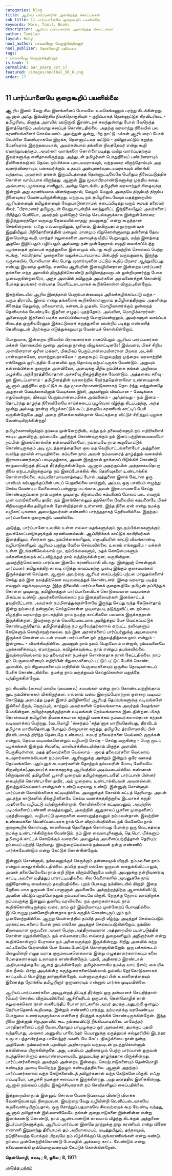 ```yaml
---
categories: blog
title: ஆரியப் பார்ப்பனரின் அளவிறந்த கொட்டங்கள்
sub_title: 11 ﻿பார்ப்பானையே குறைகூறிப் பயனில்லை
keywords: More, Tamil, Books
description: ஆரியப் பார்ப்பனரின் அளவிறந்த கொட்டங்கள்
author: Tamilan
layout: Ruby
nool_author: பாவலரேறு பெருஞ்சித்திரனார்
nool_publiser: தென்மொழி பதிப்பகம்
tags: 
- பாவலரேறு பெருஞ்சித்திரனார்
is_book: 1
permalink: aar_paarp_kot_17
featured: /images/noolkal_96_6.png
order: 17
---
```



## 11 ﻿பார்ப்பானையே குறைகூறிப் பயனில்லை

**ஆ** ரிய இனம் வேறு சில இனங்களைப் போலவே உலகெங்கணும் பரந்து கிடக்கின்றது. ஆனால் அஃது இவ்விந்திய நிலத்தொகுதியுள் - குறிப்பாகத் தென்னாட்டுத் திரவிடரிடை - தமிழரிடை மிகுந்த அளவில் ஊடுருவி இரண்டறக் கலந்துள்ளது போல் வேறெந்த இனத்தொடும் அவ்வாறு கலப்புக் கொண்டதில்லை. அதற்கு வரலாற்று நிலையில் பல கரணியங்களைச் சொல்லலாம். அவற்றுள் ஒன்று, பிற நாட்டு மக்கள் ஆரியரைப் போல் வெள்ளை மேனியராகவே இருக்க, தென்னாட்டவர் மட்டும் - தமிழர்மட்டும் கறுத்த மேனியராய் இருந்தமையால், அவர்கள்பால் தங்களை நிலத்தேவர் என்று கூறி ஏமாற்றுவதற்கும், அவர்கள் வளங்களை கொள்ளையடித்து வயிறு வளர்ப்பதற்கும் இவர்களுக்கு எளிதாகவிருந்தது. அத்துடன் தமிழர்கள் பொதுநிலைப் பண்பினராயும் தீவினைக்கஞ்சும் தெய்வ நம்பிக்கை யுடையவராகவும், வந்தவரை விருந்தோம்பும் அற வுணர்வினராயும், பகைவர்க்கும். உதவும் அன்புணர்வுடையவராகவும் விளங்கி வந்தமை, அவர்கள் தங்கள் இருப்பிடத்தைத் தென்னாட்டிலேயே பெரிதும் நிலைப்படுத்திக் கொள்ள வாய்ப்பாக விருந்தது. ஆனால் இது மூவாயிரமாண்டுகளுக்கு முந்திய கதை. அவ்வளவு பழங்கதை எனினும், அன்று தொடங்கிய தமிழரின் வரலாற்றுச் சிதைவுக்கு இன்றும் அது கரணியமாக விளங்குவதால், மேலும் மேலும் அதையே திரும்பத் திரும்ப நினைவுகூர வேண்டியிருக்கின்றது. மற்றபடி நம் தமிழரிடையேயும் மதத்துறையில் ஆரியத்தையும் தமிழத்தையும் வேறுபாடுணராமல் கடைப்பிடித்து வரும் சமயத் தலைவர் சிலர், “பிராமணர் தமிழருடன் வேறுபாடின்றிக் கலந்துவிட்ட இந்நிலையிலும் அவர்களைப் பிரித்துப் பேசியோ, அவர்தம் முன்னோர் செய்த செயல்களுக்காக இன்றுள்ளோரை இழித்துரைத்தோ வருவது தேவையில்லாதது; தவறானது” என்று கூறத்தான் செய்கின்றனர். எஃது எவ்வாறாயினும், ஓரினம், இவ்விருபதாம் நூற்றாண்டின் இறுதியிலும் பிறிதோரினத்தின் மனமும் மானமும் வீறுகொள்ளுமாறு தன்னைத் தேவ இனமென்று கூறி, மாந்தச் சலுகைகளை அளவுக்கு மீறிப் பெறுவதும், மற்ற இனத்தை அறவே இழிப்பதும் பழிப்பதும் அவ்வாறு தன் முன்னோரால் எழுதி வைக்கப்பெற்ற பழங்கதைக் குப்பைக் கருத்துகளை இன்னமும் விடாது கூறி அவற்றில் சொல்லப் பெற்ற சடங்கு, 'சம்பிரதாய' முறைகளை வலுக்கட்டாயமாகப் பின்பற்றி வருவதுமாக, இருந்து வருகையில், போலியான சில பொது வுணர்வுகளை மட்டும் கூறிப் பிறரை ஆற்றுவிப்பது என்பது இயலாத ஒன்றே. எனவே ஆரியரின் இனவழியினரான இன்றைய பார்ப்பனர் தங்களை எந்த அளவில்
திருத்திக்கொண்டு தமிழினத்தவருடன் ஒன்றியுணர்ந்து போக முன்வருகின்றனரோ, அந்த அளவில் தமிழரும் அவர்களை அரவணைத்துக் கொண்டு போகத் தயங்கார் என்பதை வெளிப்படையாகக் கூறிக்கொள்ள விரும்புகின்றோம்.

இதற்கிடையில் ஆரிய இனத்தால் பெரும்பான்மையும் அலைக்கழிக்கப்பட்டு வந்த - வரும் திராவிட இனம் என்று தங்களைக் கூறிக்கொள்ளுளம் தமிழினத்திற்கும் அதனின்று கிளைத்த தெலுங்கு, மலையாளம், கன்னடம் முதலிய மொழியாளர்க்கும் ஒன்றைத் தெளிவாக்க வேண்டியே இதனை எழுதப் புகுந்தோம். அவ்வின, மொழிக்காரர்கள் அனைவரும் இதனைப் படிக்க வாய்ப்பில்லாமற் போகுமென்றாலும், அவர்களுள் வாய்ப்புக் கிடைத்த ஒருசிலரேனும் இக்கட்டுரைக் கருத்துகளை ஊன்றிப் படித்து எண்ணித் தெளிவதுடன் பிறர்க்கும் எடுத்துக்கறுமாறு வேண்டிக் கொள்கின்றோம்.

பொதுவாக, இன்றைய நிலையில் பிராமணர்கள் எனப்பெறும் ஆரியப் பார்ப்பனர்கள் மக்கள் தொகையில் மூன்று அல்லது நான்கு விழுக்காட்டினரே! இவ்வளவு மிகச் சிறிய அளவினரான ஓரின மக்கள், மிகமிகப் பெரும்பான்மையினரான பிறரை அடக்கி யாள்வதாகவோ, ஏமாற்றுவதாகவோ - குறைகூறப் பெறுவதற்கு முந்தைய வரலாற்றில் எங்கேனும் ஓரிடத்தில் பேரளவில் ஒரு தொய்வு ஏற்பட்டிருக்க வேண்டும். அதுவும் தன்னம்பிக்கை குறைந்த அளவிலோ, அளவுக்கு மீறிய நம்பிக்கை தங்கள் அறிவை மழுக்கிய அந்நேரத்திலோதான் அச்சரிவு நிகழ்ந்திருக்க வேண்டும். அத்தகைய சரிவு - ஒர் இடைப்பள்ளம் - தமிழினத்தின் வரலாற்றில் நேர்ந்ததென்னவோ உண்மைதான். ஆனால் அந்நிலை ஏற்பட்டுக் கடந்த மூவாயிரமாண்டுகளாகத் தொடர்ந்து வந்துள்ளதே அதுதான் வேடிக்கையினும் வேடிக்கை இனி, அதனினும் வியப்பான - வேடிக்கை எதுவென்றால், மிகவும் பெரும்பான்மைமிக்க அவ்வினம் - அஃதாவது - நம் இனம் - தொடர்ந்து தாழ்ந்த நிலையிலேயே சாய்க்கடைப் புழுவென வீழ்ந்து கிடப்பதற்கு, அந்த மூன்று அல்லது நான்கு விழுக்காட்டுக் கூட்டத்தையே கரணியங் காட்டிப் பேசி வருகின்றோமே அது! அதை நினைக்கையில்தான் வெட்கத்தை விட்டுச் சிரித்துப் புழுங்க வேண்டியிருக்கின்றது!

தமிழர்களாயிருக்கும் நம்மை முன்னேற்றிவிட வந்த நம் தலைவர்களும் நம் எதிரிகளைச் சாடிய அளவிற்கு, நம்மையே அரித்துக் கொண்டிருக்கும் நம் இனப் பற்றின்மையையோ நம்மின் இனங்கொல்லித் தன்மையினையோ, நம்மையே நாம் கூறுபோட்டுக் கொண்டிருக்கும் அடி மூடத்தனத்தையோ குல மத வெறியாட்டங்களையோ அத்துணை வலிந்த குரலில் சாடியதில்லை. கம்பனை நாம் அவன் நம்மவரைத் தாழ்த்தும் வகையில் இராமாயணத்தைப் பாடியதற்காக, அவன் இருந்தால் நாக்கைப் பிடுங்கிக் கொண்டு சாகுமளவிற்குத் திட்டித் தீர்த்திருக்கின்றோம். ஆனால் அதற்குப்பின் அத்தகையதொரு நிலை ஏற்படாதிருக்குமாறு நம் இனப்போக்கில் சில தெளிவுகளை உண்டாக்கிக் கொள்ளவில்லை. கம்பவிராமாயணத்தைப் போல் அத்துணை இனக் கேடான ஒரு பாவியம் கம்பனுக்குப்பின் பாடப் பெறவில்லை யாயினும், அப்படி ஒரு பாவியம் எழுந்து செய்ய வேண்டிய வேலையைப் பன்னூறு மடங்காக அவன் இராமாயணமே செய்து கொண்டிருப்பதை நாம் மறுக்க முடியாது. திறமையில் கம்பனைப் போலப் பாட எவரும் முன் வரவில்லையே தவிர, நம் இனங்கொல்லும் தற்கொலை வேலையில் கம்பனையே மிகச் சிறியவனாக்கிய தமிழர்கள் தோன்றித்தான் உள்ளனர். இந்த நிலை ஏன் என்று நமக்கு வழிகாட்டிகளாக அமைந்தவர்கள் எண்ணிப் பார்த்ததாகத் தெரியவில்லை. இதற்குப் பார்ப்பானைக் குறைகூறிப் பயனில்லை.

அடுத்து, பார்ப்பானே உலகில் உள்ள எல்லா மதங்களுக்கும் மூடநம்பிக்கைகளுக்கும் குலக்கோட்பாடுகளுக்கும் கரணியனல்லன். ஆப்பிரிக்கக் காட்டுக் காபிரியர்கள் இனத்திலும், சீனர்கள் மூட நம்பிக்கைகளிலும், எகுபதியரின் காட்டு விலங்காண்டி வழிபாடுகளிலும் ஆரியம் புகுந்து வேலை செய்யவில்லை. உலகம் எங்கனுமே - மக்கள் உள்ள இடங்களிலெல்லாம் மூட நம்பிக்கைகளும், மதக் கொடுமைகளும் மக்களினத்தைக் கட்டவிழ்த்துத் தாம் வந்திருக்கின்றன; வருகின்றன. அவற்றிற்கெல்லாம் பார்ப்பன இனமே கரணியமாகி விடாது. இன்னுஞ் சொன்னால் பார்ப்பனர் தமிழகத்திற் காலடி எடுத்து வைப்பதற்கு முன்பு இங்கும் குலசமயங்கள் இருக்கத்தான் செய்தன. ஆனால் அவற்றை ஆரியர் கைப்பற்றிப் பற்பல மாறுதல்களைச் செய்து தம் இன நலத்திற்கென வடிவமைத்துக் கொண்டனர். இதை வரலாறு படித்த எவனும் மறுக்கமுடியாது. இந்த நிலையில் பார்ப்பானைக் குறைகூறியே தமிழன் தப்பித்துக் கொள்ள முடியாது, தமிழினத்துள் பார்ப்பானைவிடக் கொடுமையான வடிவங்கள் மிகப்பல உண்டு. அவர்களையெல்லாம் நம் இனத்தலைவர்கள் இனங்காட்டத் தவறிவிட்டனர். அவர்கள் நம்மினத்துக்குள்ளேயே இருந்து செய்து வந்த கேடுகள்தாம் இன்று நம்மைத் தன்னாய்வு செய்துகொள்ள முடியாதபடி தடுத்துவிட்டன. நம்மை வீழ்த்திய வரலாற்று நாடகத்தில் நாம் நடித்த காட்சிகளே பலவாக இருக்கத்தான் இருக்கின்றன. இவற்றை நாம் வெளிப்படையாக அவிழ்த்துப் பேச வெட்கப்பட்டுக் கொண்டிருந்தோம். தமிழினத்திற்கு நம் மூவேந்தர்களால் ஏற்பட்ட நலிவுகளும் கேடுகளும் கொஞ்சநஞ்சமல்ல. நம் இன அரசர்களைப் பார்ப்பர்னுக்கு அடிமையாக இருக்கச் சொன்ன மடயன் எவன் பார்ப்பானை நம் தந்தலத்திற்காக நாம் என்றும் - இன்றுகூட - விலக்கியதில்லை. அவனால் நாம் நலம் பெறுவோம் என்றால், நம்மவனையே புறக்கணிக்கவும், ஏமாற்றவும், கவிழ்க்கவுங்கூட நாம் என்றும் தயங்கவில்லை. இவற்றையெல்லாம் நம் தலைவர்கள் நமக்குச் சொன்னதாக நான் கேட்டதில்லை. நாம் நம் பெருமைகளையும் எதிரியின் சிறுமைகளையும் புட்டுப் புட்டுப் பேசிக் கொண்ட அளவில், நம் சிறுமைகளையும் எதிரியின் பெருமைகளையும் ஒருசில நொடிகள்கூடப் பேசிக் கொண்டதில்லை. நமக்கு நாம் மருத்துவம் செய்துகொள்ள மறுத்தே வந்திருக்கின்றோம்.

நம் சிவனிய (சைவ) மாலிய (வைணவ) சமயங்கள் என்று நாம் கொண்டவற்றில்தாம் மூட நம்பிக்கைகள் மிக்கிருந்தன. எல்லாம் வல்ல இறைப்பேராற்றல் ஒன்றை வடிவம் கொடுத்து அமைத்த முதல் இனம் தமிழினமே! ஆரியத் தெய்வங்களுக்கு வடிவங்களே இல்லை! நீரும், நெருப்பும், காற்றும் அவர்களின் தெய்வங்களாக அவர்தம் வேதங்கள் பேசுகின்றன. தமிழர்களுக்குத்தான் வடிவங்கள் தெய்வங்களாக இடைநின்றன. மிகத் தொன்மைத் தமிழரின் தீவணக்கமான கந்தழி வணக்கம் நம்மவர்களால்தான் கந்தன் வடிவமாக்கப் பெற்றது. (வடமொழி “ஸ்கந்தம் 'கந்த'னாக மாறியதென்பது, திரவிடம் தமிழாக மாறியதென்பது போலும் பிழையான கருத்து. தமிழமே த்ரமிளமாகிப் பின் திரவிடமாகத் திரிந்த தென்பதே உண்மை). சமயத் தலைவர்களை யெல்லாம் குருக்கள் என்றும், தெய்வ வடிவங்களென்றும் வழிபாடு செய்த - செய்து வருகின்ற - பெரு மூடப் பழக்கங்கள் இன்றும் சிவனிய, மாலியர்க்கிடையில்தாம் மிகுந்த அளவில் பெருகியுள்ளன. மதத் தலைவர்களை யெல்லாம் - குலத் தலைவர்களை யெல்லாம் கடவுளர்களாக்கியவன் நம்மவனே. ஆரியனுக்கு அன்றும் இன்றும் ஒரே வகைத் தெய்வங்களே. புதுப்புதுக் கடவுளர்களின் தோற்றம் நம்மவரின் மோடி வேலையே. திருவிறக்க(அவதார)க் கதைகளுக்கு ஆரியத்தில் அடிப்படையில்லை. கண்ணன் (கிருஷ்ணன்) தமிழனே! பூசாரி முறையும் தமிழர்களுடையதே! பார்ப்பான் பின்னர் கைபற்றிக் கொண்டானே தவிர, அம் முறையை உண்டாக்கியவன் அவனல்லன். இவற்றுக்கெல்லாம் சான்றுகள் உண்டு வரலாறு உண்டு. இன்னுஞ் சொன்னால் பார்ப்பான் கோயில்களைக் கட்டியதில்லை. அவனுக்குக் கோயில் கட்டத் தெரியாது. அவன் அடர்ந்த காடுகளில் தீக்குழிகளையே தெய்வ வணக்கத்திற்குரிய இடமாகக் கருதி அதனையே வழிபட்டு வந்திருக்கின்றான். கோயில்களைக் கட்டியவனும், அவற்றில் படிமங்களைப் பண்ணி வைத்தவனும், அவற்றில் ஆறுகாலப் பூசனை முறைகளைப் புகுத்தியவனும், வழிபாட்டு முறைகளை வரையறுத்தவனும் நம்மவன்தான். இவற்றின் உண்மைகளை வெளிப்படையாக நாம் பேச விரும்பியதில்லை. நம் மேலேயே நாம் குறைகூறிக் கொள்வது, சாணியைத் தெளித்துக் கொள்வது போன்ற ஒரு வெட்கத்தை நமக்கு உண்டாக்கியிருக்க வேண்டும். நம் இன வையாபுரிகளும், தெ.பொ. மீக்களும் தமிழைக் காட்டிக் கொடுக்கும் வரையில் அவனுக்கு அவனைப்பற்றித்தான் தெரியும்; நம்மைப் பற்றித் தெரியாது. இவற்றையெல்லாம் நம்மவன் நன்கு எண்ணிப் பார்க்கவேண்டும் என்று கேட்டுக் கொள்கின்றோம்.

இன்னும் சொன்னால், நம்மவனுக்குச் செருக்கும் தன்னலமும் மிகுதி. நம்மவனை நாம் என்றும் கைதூக்கிவிட்டதில்லை. தப்பித் தவறி எங்கோ ஒருவன் கைதுக்கிவிட்டாலும், அவன் தலைமேலேயே நாம் ஏறி நிற்க விரும்பினோமே யன்றி, அவனுக்கு நன்றியுணர்வு காட்டி அவனை மதித்துப் பாராட்டியதில்லை. சில வேளைகளில் அவனுக்கே நாம் குழிதோண்டி வைக்கவும் தவறியதில்லை. புறம் பேசுவது நம்மிடையில் மிகுதி. இதை நேரிடையாக ஒருவன் கேட்பானானால் அவனையே அக்குற்றத்திற்கு ஆளாக்கிவிட்டு, அவனை விட்டுப் புறம்போதலும் நம்மவரிடையே மிகுதி. நேருக்கு நேராய் வாய்திறக்க நம்மவருக்கு இன்னும் துணிவு வரவில்லை. நம் குறைகளாகவும் நாம் கூறிக்கொண்டிருக்கும் வரை, நாம் ஓர் இம்மியளவும் முன்னேறப் போவதில்லை. இப்பொழுது முன்னேறியுள்ளதாக நாம் கருதிக் கொண்டிருப்பதும் நம் முன்னேற்றமில்லை. ஆற்று வெள்ளத்தில் தப்பித் தவறி வீழ்ந்து அடித்துச் செல்லப்படும் மரக்கட்டைகளைப் போல் நாம் எங்கோ அடித்துச் செல்லப்படுகின்றோம். நம்மில் திறமையான ஒருவனை அவன் பெற்ற அத்திறமையான அத்துறையில் பயன்படுத்திக் கொள்ள மறுக்கின்றோம். நம் எல்லாரையுமே எல்லாத் துறைகளிலும் அறிஞர்கள் என்று கூறிக்கொள்ளும் பேராசை நம் அனைவருக்கும் இருக்கின்றது. சிறிது அளவில் கற்ற மட்டிலேயே பேரளவில் பேச மேடைபோட்டுக் கொள்ளுகின்றோம். ஒரு பக்கங்கூடப் பிழையின்றி எழுத வராத குரும்பைகளெல்லாம் இன்று எழுத்தாளர்களாகவும் கலை மேதைகளாகவும் உலாவரக் காண்கின்றோம். பதவி, அதிகாரம் இரண்டால் அறிவுலகத்தையே ஆளத் துடிக்கின்றோம். தமிழர்களாகிய நமக்கு வாய் நீளம்; கை மிக மிக நீளம். பிசிறு அடிக்கின்ற கருத்துரைகளையெல்லாம் துல்லிய நேர்கோடுகளாகக் காட்டிவிடப் பொழிந்து தள்ளுகின்றோம். வள்ளுவருக்குப் பின் உலகனைத்தையும் இணைத்து நோக்கிய தமிழறிஞர் ஒருவரையும் என்னால் பார்க்க முடியவில்லை.

ஆரியப் பார்ப்பனர்களை அடியூன்றத் திட்டித் தீர்க்கும் ஒரு தன்மானச் செய்தித்தாள் (பெயர் சொல்ல விரும்பவில்லை) ஆசிரியரிடம் ஒருபால், தென்மொழித் தாள் சலுகைக்கென நான் கையேந்திப் போன நாட்களில் அவர் தமக்கு அதுபற்றி ஒன்றும் தெரியாதெனக் கூறியதை, இன்றும் எண்ணிப் பார்த்து, நம்மவர்க்கு வரவேண்டிய பொதுமை உணர்வுகளுக்காக என்னைத் தீய்த்துக் கருக்கிக் கொண்டிருக்கின்றேன். இந்த நிலை இன்னும் சிறுஅளவில் கூட நம்மைவிட்டு நீங்கியபாடில்லை. பாவேந்தர் பாரதிதாசனைப் பற்றி மேடைதோறும் பாமுழக்கும் ஓர் அமைச்சர், தமக்குப் பதவி வந்தபோது, அவரை அணுகிய பாவேந்தர் பெயரனுக்கு மருத்துவக் கல்லூரியில் இடந்தர உருபா பத்தாயிரத்தை பாவேந்தர் மகளிடமே கேட்ட நிகழ்ச்சியை நான் நன்கு அறிவேன். நம்மவர்கள் பதவியும் அதிகாரமும் வந்தவுடன் நடந்துகொள்ளும் தகவின்மை யிருக்கின்றதே. அது, பதவியும் அதிகாரமும் பெற்ற பார்ப்பான் ஒருவன் நடந்துகொள்ளும் தகவாண்மையைவிட நூறுமடங்கு தாழ்ந்ததாக விருக்கின்றது. பார்ப்பனர்களையும் அவர்தம் அன்றைய இன்றைய செயற்பாடுகளையும் தென்மொழி கண்டித்த அளவு வேறெந்த இதழும் கண்டித்ததில்லை. ஆனால் அதற்குப் பார்ப்பனர்களால் வந்த கேடுகளைவிடத் தமிழர்களால் வந்த கேடுகளே மிகுதி. எஃது எப்படியோ, புகழ்ச்சி நமக்குச் சுவையாக இருக்கின்றது. அது மனத்தில் இனிக்கின்றது. ஆனால் நம்மைப் பற்றிய இகழ்ச்சியுரைகள் நம் செவிகளிலும் கைப்பதில்லை.

இத்துறையில் நாம் இன்னும் சொல்ல வேண்டுவனவும் விண்டு விளக்க வேண்டுவனவும் நிறையவுள. இவற்றை வேறு வழியின்றி வெளிப்படையாகவே கூறவேண்டியிருப்பதால், ஒரு சோற்றுப் பதமாகவே சிலவற்றைக் கூற வேண்டி வந்தது, ஆனால் தமிழர்கள் இவ்வளவிலேயே தங்கள் குறைபாடுகளை இன்னின்ன என்று இனங்கண்டு கொண்டு, தாம் ஆண்டாண்டுக் காலமாய் வீழ்ந்து கிடக்கும் அத்துணை இடர்ப்பாடுகளுக்கும், ஆரியப் பார்ப்பன இனமே நூற்றுக்கு நூறு கரணியம் என்று வீணே எண்ணி இறுமாந்து திரியாமல் தம் அறியாமையும், மடித்துயிலும், தந்நலமும், நடுநிலையற்ற போக்கும் பிறவுமே நம் வீழ்ச்சிக்குப் பெருங்கரணியங்கள் என்று கண்டு, நம்மை முன்னேற்றிக்கொண்டு போவதில் அக்கறை காட்ட வேண்டும் என்று தலைவணங்கி ஒவ்வொருவரையும் கேட்டுக் கொள்கின்றேன்.

**தென்மொழி, சுவடி ; 9, ஓலை ; 8, 1971**

[அடுத்த பக்கம்](aar_paarp_kot_18)